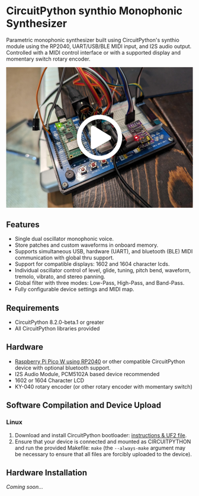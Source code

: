 # CircuitPython synthio Monophonic Synthesizer
Parametric monophonic synthesizer built using CircuitPython's synthio module using the RP2040, UART/USB/BLE MIDI input, and I2S audio output. Controlled with a MIDI control interface or with a supported display and momentary switch rotary encoder.

[![Demonstration Video Thumbnail](assets/thumb.jpg)](https://www.youtube.com/watch?v=uuqIeZu2VT8 "Watch a demonstration of this project on YouTube")

## Features

* Single dual oscillator monophonic voice.
* Store patches and custom waveforms in onboard memory.
* Supports simultaneous USB, hardware (UART), and bluetooth (BLE) MIDI communication with global thru support.
* Support for compatible displays: 1602 and 1604 character lcds.
* Individual oscillator control of level, glide, tuning, pitch bend, waveform, tremolo, vibrato, and stereo panning.
* Global filter with three modes: Low-Pass, High-Pass, and Band-Pass.
* Fully configurable device settings and MIDI map.

## Requirements

* CircuitPython 8.2.0-beta.1 or greater
* All CircuitPython libraries provided

## Hardware

* [Raspberry Pi Pico W using RP2040](https://www.raspberrypi.com/products/raspberry-pi-pico/) or other compatible CircuitPython device with optional bluetooth support.
* I2S Audio Module, PCM5102A based device recommended
* 1602 or 1604 Character LCD
* KY-040 rotary encoder (or other rotary encoder with momentary switch)

## Software Compilation and Device Upload

### Linux

1. Download and install CircuitPython bootloader: [instructions & UF2 file](https://circuitpython.org/board/raspberry_pi_pico/).
2. Ensure that your device is connected and mounted as CIRCUITPYTHON and run the provided Makefile: `make` (the `--always-make` argument may be necessary to ensure that all files are forcibly uploaded to the device).

## Hardware Installation

_Coming soon..._
